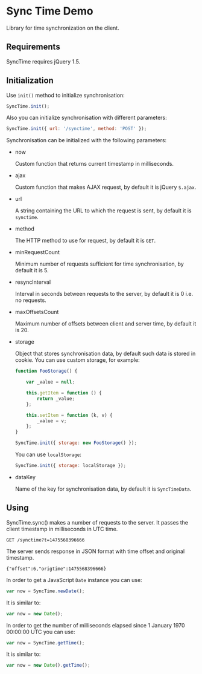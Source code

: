 Sync Time Demo
==============

Library for time synchronization on the client.

## Requirements

SyncTime requires jQuery 1.5.

## Initialization

Use `init()` method to initialize synchronisation:

```javascript
SyncTime.init();
```

Also you can initialize synchronisation with different parameters: 

```javascript
SyncTime.init({ url: '/synctime', method: 'POST' });
```

Synchronisation can be initialized with the following parameters:

* now 

  Custom function that returns current timestamp in milliseconds.
  
* ajax
 
  Custom function that makes AJAX request, by default it is jQuery `$.ajax`.

* url
 
  A string containing the URL to which the request is sent, by default it is `synctime`.

* method
 
  The HTTP method to use for request, by default it is `GET`.

* minRequestCount
 
  Minimum number of requests sufficient for time synchronisation, by default it is 5.

* resyncInterval
 
  Interval in seconds between requests to the server, by default it is 0 i.e. no requests.

* maxOffsetsCount 

  Maximum number of offsets between client and server time, by default it is 20.

* storage

  Object that stores synchronisation data, by default such data is stored in cookie. You can use custom storage,
  for example:

  ```javascript
  function FooStorage() {
  
      var _value = null;
  
      this.getItem = function () {
          return _value;
      };

      this.setItem = function (k, v) {
          _value = v;
      };
  }
  
  SyncTime.init({ storage: new FooStorage() });
  ```
  
  You can use `localStorage`:
  
  ```javascript
  SyncTime.init({ storage: localStorage });
  ```

* dataKey
 
  Name of the key for synchronisation data, by default it is `SyncTimeData`.

## Using

SyncTime.sync() makes a number of requests to the server. It passes the client timestamp in milliseconds in UTC time.

``` GET /synctime?t=1475568396666 ```

The server sends response in JSON format with time offset and original timestamp.

``` {"offset":6,"origtime":1475568396666} ```

In order to get a JavaScript `Date` instance you can use:

```javascript
var now = SyncTime.newDate();
```
 
 It is similar to:
 
```javascript
var now = new Date();
```
 
 In order to get the number of milliseconds elapsed since 1 January 1970 00:00:00 UTC you can use:

```javascript
var now = SyncTime.getTime();
```

It is similar to:

```javascript
var now = new Date().getTime();
```

